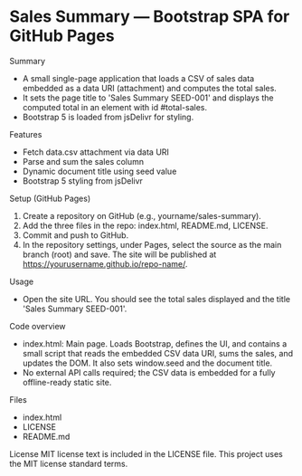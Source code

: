 # Sales Summary — Bootstrap SPA for GitHub Pages

Summary
- A small single-page application that loads a CSV of sales data embedded as a data URI (attachment) and computes the total sales.
- It sets the page title to 'Sales Summary SEED-001' and displays the computed total in an element with id #total-sales.
- Bootstrap 5 is loaded from jsDelivr for styling.

Features
- Fetch data.csv attachment via data URI
- Parse and sum the sales column
- Dynamic document title using seed value
- Bootstrap 5 styling from jsDelivr

Setup (GitHub Pages)
1. Create a repository on GitHub (e.g., yourname/sales-summary).
2. Add the three files in the repo: index.html, README.md, LICENSE.
3. Commit and push to GitHub.
4. In the repository settings, under Pages, select the source as the main branch (root) and save. The site will be published at https://yourusername.github.io/repo-name/.

Usage
- Open the site URL. You should see the total sales displayed and the title 'Sales Summary SEED-001'.

Code overview
- index.html: Main page. Loads Bootstrap, defines the UI, and contains a small script that reads the embedded CSV data URI, sums the sales, and updates the DOM. It also sets window.seed and the document title.
- No external API calls required; the CSV data is embedded for a fully offline-ready static site.

Files
- index.html
- LICENSE
- README.md

License
MIT license text is included in the LICENSE file. This project uses the MIT license standard terms.
